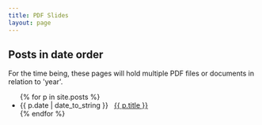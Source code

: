 ```yaml
---
title: PDF Slides
layout: page
---
```




<!-- [link](some.pdf) -->
<!-- <object data="assets/slides/changing-purposes-_-priorities-for-higher-education.pdf" width="1000" height="1000" type='application/pdf'></object> -->


## Posts in date order

For the time being, these pages will hold multiple PDF files or documents in relation to 'year'.

<nav>
  <ul id="list-nav">
{% for p in site.posts %}
 <li>{{ p.date | date_to_string }} &nbsp; <a href="{{ p.url | relative_url }}">{{ p.title }}</a></li>
{% endfor %}
</ul>
</nav>